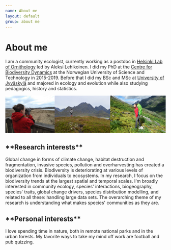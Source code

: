 ```yaml
---
name: About me
layout: default
group: about me
---
```


<h1 class="page-header text-center"> About me </h1>

I am a community ecologist, currently working as a postdoc in [Helsinki Lab of Ornithology](https://www.luomus.fi/fi/helsinki-lab-ornithology) led by Aleksi Lehikoinen. I did my PhD at the [Centre for Biodiversity Dynamics](https://www.ntnu.edu/cbd) at the Norwegian University of Science and Technology in 2015-2019. Before that I did my BSc and MSc at [University of Jyväskylä](https://www.jyu.fi/en) and majored in ecology and evolution while also studying pedagogics, history and statistics.

<img src="/static/img/about_me_pictures.png" class="img-responsive center-block" alt="Hiking near and far"/>

<h2 class="page-header text-justify"> **Research interests** </h2> 

Global change in forms of climate change, habitat destruction and fragmentation, invasive species, pollution and overharvesting has created a biodiversity crisis. Biodiversity is deteriorating at various levels of organization from individuals to ecosystems. In my research, I focus on the biodiversity trends at the largest spatial and temporal scales. I'm broadly interested in community ecology, species' interactions, biogeography, species' traits, global change drivers, species distribution modelling, and related to all these: handling large data sets. The overarching theme of my research is understanding what makes species' communities as they are.

<h2 class="page-header text-justify"> **Personal interests** </h2> 

I love spending time in nature, both in remote national parks and in the urban forests. My favorite ways to take my mind off work are football and pub quizzing.
